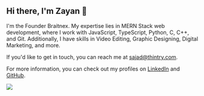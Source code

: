 
## Hi there, I'm Zayan 👋

I'm the Founder Braitnex. My expertise lies in MERN Stack web development, where I work with JavaScript, TypeScript, Python, C, C++, and Git. Additionally, I have skills in Video Editing, Graphic Designing, Digital Marketing, and more.

If you'd like to get in touch, you can reach me at sajad@thintry.com.

For more information, you can check out my profiles on [LinkedIn](https://www.linkedin.com/in/mrzayano/) and [GitHub](https://github.com/mrzayano).

<picture>
  <source
    srcset="https://github-readme-stats.vercel.app/api?username=mrsajadpp&show_icons=true&theme=dark"
    media="(prefers-color-scheme: dark)"
  />
  <source
    srcset="https://github-readme-stats.vercel.app/api?username=mrsajadpp&show_icons=true"
    media="(prefers-color-scheme: light), (prefers-color-scheme: no-preference)"
  />
  <img src="https://github-readme-stats.vercel.app/api?username=mrsajadpp&show_icons=true" />
</picture>
